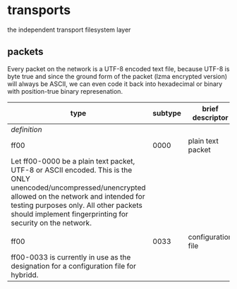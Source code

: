 # transports
the independent transport filesystem layer

## packets

Every packet on the network is a UTF-8 encoded text file, because UTF-8 is byte true and since the ground form of the packet (lzma encrypted version) will always be ASCII, we can even code it back into hexadecimal or binary with position-true binary represenation.


|**type**|**subtype**|**brief descriptor**|
|--|--|--|
|*definition*|
|ff00|0000|plain text packet|
|Let ff00-0000 be a plain text packet, UTF-8 or ASCII encoded. This is the ONLY unencoded/uncompressed/unencrypted allowed on the network and intended for testing purposes only. All other packets should implement fingerprinting for security on the network.|
||
|ff00|0033|configuration file|
|ff00-0033 is currently in use as the designation for a configuration file for hybridd.|


